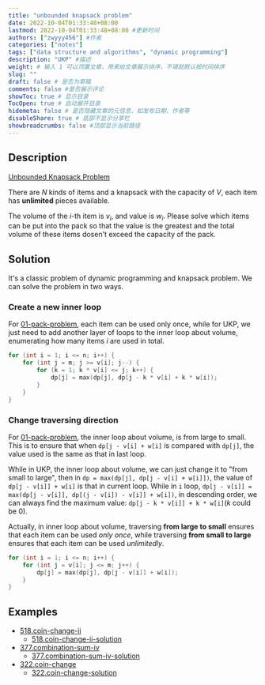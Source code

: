 ```yaml
---
title: "unbounded knapsack problem"
date: 2022-10-04T01:33:48+08:00
lastmod: 2022-10-04T01:33:48+08:00 #更新时间
authors: ["zwyyy456"] #作者
categories: ["notes"]
tags: ["data structure and algorithms", "dynamic programming"]
description: "UKP" #描述
weight: # 输入 1 可以顶置文章，用来给文章展示排序，不填就默认按时间排序
slug: ""
draft: false # 是否为草稿
comments: false #是否展示评论
showToc: true # 显示目录
TocOpen: true # 自动展开目录
hidemeta: false # 是否隐藏文章的元信息，如发布日期、作者等
disableShare: true # 底部不显示分享栏
showbreadcrumbs: false #顶部显示当前路径
---
```

## Description
[Unbounded Knapsack Problem](https://www.acwing.com/problem/content/3/)

There are $N$ kinds of items and a knapsack with the capacity of $V$, each item has **unlimited** pieces available.

The volume of the $i$-th item is $v_i$, and value is $w_i$. Please solve which items can be put into the pack so that the value is the greatest and the total volume of these items dosen't exceed the capacity of the pack.

## Solution
It's a classic problem of dynamic programming and knapsack problem. We can solve the problem in two ways.

### Create a new inner loop
For [01-pack-problem](https://blog.zwyyy456.tech/posts/tech/01-pack-problem/), each item can be used only once, while for UKP, we just need to add another layer of loops to the inner loop about volume, enumerating how many items $i$ are used in total.
```cpp
for (int i = 1; i <= n; i++) {
    for (int j = m; j >= v[i]; j--) {
        for (k = 1; k * v[i] <= j; k++) {
            dp[j] = max(dp[j], dp[j - k * v[i] + k * w[i]);
        }
    }
}
```

### Change traversing direction

For [01-pack-problem](https://blog.zwyyy456.tech/zh/posts/tech/01-pack-problem/), the inner loop about volume, is from large to small. This is to ensure that when `dp[j - v[i] + w[i]` is compared with `dp[j]`, the value used is the same as that in last loop.

While in UKP, the inner loop about volume, we can just change it to "from small to large", then in `dp = max(dp[j], dp[j - v[i] + w[i]])`, the value of `dp[j - v[i]] + w[i]` is that in current loop. While in `i` loop, `dp[j - v[i]] = max(dp[j - v[i]], dp[(j - v[i]) - v[i]] + w[i])`, in descending order, we can always find the maximum value: `dp[j - k * v[i]] + k * w[i]`($k$ could be 0).

Actually, in inner loop about volume, traversing **from large to small** ensures that each item can be used *only once*, while traversing **from small to large** ensures that each item can be used *unlimitedly*.
```cpp
for (int i = 1; i <= n; i++) {
    for (int j = v[i]; j <= m; j++) {
        dp[j] = max(dp[j], dp[j - v[i]] + w[i]);
    }
}
```

## Examples
- [518.coin-change-ii](https://leetcode.com/problems/coin-change-2/)
    - [518.coin-change-ii-solution](https://blog.zwyyy456.tech/posts/tech/518.coin-change-ii/)
- [377.combination-sum-iv](https://leetcode.com/problems/combination-sum-iv/)
    - [377.combination-sum-iv-solution](https://blog.zwyyy456.tech/posts/tech/377.combination-sum-iv/)
- [322.coin-change](https://leetcode.com/problems/coin-change/)
    - [322.coin-change-solution](https://blog.zwyyy456.tech/posts/tech/322.coin-change/)
